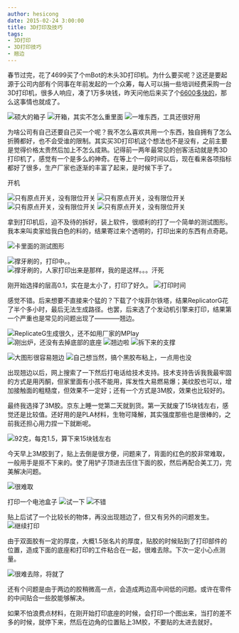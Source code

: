 ```yaml
---
author: hesicong
date: 2015-02-24 3:00:00
title: 3D打印及技巧
tags: 
- 3D打印
- 3D打印技巧
- 翘边
---
```


春节过完，花了4699买了个mBot的木头3D打印机。为什么要买呢？这还是要起源于公司内部有个同事在年前发起的一个众筹，每人可以捐一些培训经费采购一台3D打印机，很多人响应，凑了1万多块钱，昨天问他后来买了个[6600多块的](http://item.taobao.com/item.htm?spm=a1z09.2.9.140.Vdkbms&id=37905659431&_u=58lap0q91ae)，那么这事情也就成了。

![硕大的箱子](/images/2015/03/microMsg.1425553218011.jpg)
![开箱，其实不怎么重里面](/images/2015/03/microMsg.1425553490849.jpg)
![一堆东西，工具还很好用](/images/2015/03/microMsg.1425556501654.jpg)

为啥公司有自己还要自己买一个呢？我不怎么喜欢共用一个东西，独自拥有了怎么折腾都好，也不会受谁的限制。其实买3D打印机这个想法也不是没有，之前主要是觉得价格太贵然后加上不怎么成熟。记得前一两年最常见的创客活动就是秀3D打印机了，感觉有一个是多么的神奇。在等上个一段时间以后，现在看来各项指标都好了很多，生产厂家也逐渐的丰富了起来，是时候下手了。

开机

![只有原点开关，没有限位开关](/images/2015/03/microMsg.1425558957060.jpg)
![只有原点开关，没有限位开关](/images/2015/03/microMsg.1425558992165.jpg)
![只有原点开关，没有限位开关](/images/2015/03/microMsg.1425559019489.jpg)
![只有原点开关，没有限位开关](/images/2015/03/microMsg.1425559032383.jpg)

拿到打印机后，迫不及待的拆好，装上软件，很顺利的打了一个简单的测试图形。我本来叫卖家给我白色的料的，结果寄过来个透明的，打印出来的东西有点奇葩。

![卡里面的测试图形](/images/2015/03/microMsg.1425565144406.jpg)

![撑牙刷的，打印中。。](/images/2015/03/20150305_230800.jpg)
![撑牙刷的，人家打印出来是那样，我的是这样。。。汗死](/images/2015/03/microMsg.1425569307146.jpg)

刚开始选择的层高0.1，实在是太小了，打印了好久。
![打印时间](/images/2015/03/20150305_231857.jpg)

感觉不错。后来想要不直接来个猛的？下载了个埃菲尔铁塔，结果ReplicatorG花了半个多小时，最后无法生成路径。也罢，后来选了个发动机引擎来打印，结果第一个严重也是常见的问题出现了————翘边。

![ReplicateG生成很久，还不如用厂家的MPlay](/images/2015/03/microMsg.1425610624897.jpg)
![刚出炉，还没有去掉底部的底座](/images/2015/03/20150306_164828.jpg)
![翘边啦](/images/2015/03/20150306_164850.jpg)
![拆下来的支撑](/images/2015/03/20150306_170146.jpg)

![大图形很容易翘边](/images/2015/03/20150306_175754.jpg)
![自己想当然，搞个黑胶布粘上，一点用也没](/images/2015/03/20150306_193755.jpg)

出现翘边以后，网上搜索了一下然后打电话给技术支持。技术支持告诉我我最牢固的方式是用丙酮，但家里面有小孩不能用，挥发性大易燃易爆；美纹胶也可以，增加接触面的粗糙度，但效果不一定好；还有一个方式是3M胶，效果也比较好的。

最终我选择了3M胶。京东上睡一觉第二天就到货。第一天就废了15块钱左右，感觉还是比较值。还好用的是PLA材料，生物可降解，其实强度那些也是很棒的，之前我还担心用力捏一下就断呢。

![92克，每克1.5，算下来15块钱左右](/images/2015/03/20150306_202920.jpg)

今天早上3M胶到了，贴上去倒是很方便，问题来了，背面的红色的胶非常难取，一般用手是抠不下来的。使了用铲子顶进去压住下面的胶，然后再配合美工刀，完美解决问题。

![很难取](/images/2015/03/20150307_171804.jpg)

打印一个电池盒子
![试一下](/images/2015/03/microMsg.1425712978017.jpg)
![不错](/images/2015/03/microMsg.1425715047986.jpg)

贴上后试了一个比较长的物体，再没出现翘边了，但又有另外的问题发生。
![继续打印](/images/2015/03/20150307_184909.jpg)

由于双面胶有一定的厚度，大概1.5张名片的厚度，贴胶的时候贴到了打印部件的位置，造成下面的底座和打印的工件粘合在一起，很难去除。下次一定小心点测量。

![很难去除，将就了](/images/2015/03/20150307_185543.jpg)

还有个问题是由于两边的胶稍微高一点，会造成两边高中间低的问题。或许在零件的中间贴合一些胶能够解决。

如果不怕浪费点材料，在刚开始打印底座的时候，会打印一个图出来，当打的差不多的时候，就停下来，然后在边角的位置贴上3M胶，不要贴的太进去就好。